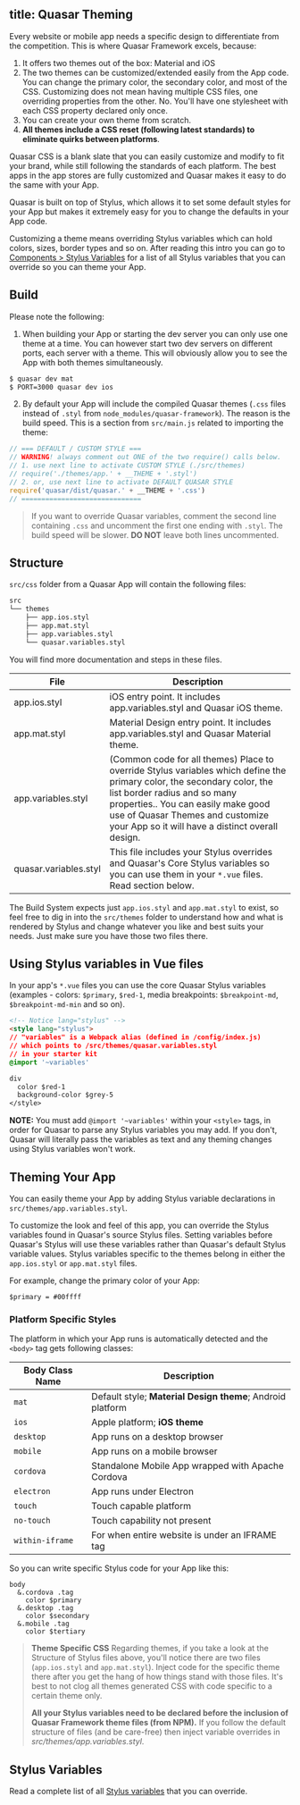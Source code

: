 title: Quasar Theming
---
Every website or mobile app needs a specific design to differentiate from the competition. This is where Quasar Framework excels, because:

1. It offers two themes out of the box: Material and iOS
2. The two themes can be customized/extended easily from the App code. You can change the primary color, the secondary color, and most of the CSS. Customizing does not mean having multiple CSS files, one overriding properties from the other. No. You'll have one stylesheet with each CSS property declared only once.
3. You can create your own theme from scratch.
4. **All themes include a CSS reset (following latest standards) to eliminate quirks between platforms**.

Quasar CSS is a blank slate that you can easily customize and modify to fit your brand, while still following the standards of each platform. The best apps in the app stores are fully customized and Quasar makes it easy to do the same with your App.

Quasar is built on top of Stylus, which allows it to set some default styles for your App but makes it extremely easy for you to change the defaults in your App code.

Customizing a theme means overriding Stylus variables which can hold colors, sizes, border types and so on. After reading this intro you can go to [Components &gt; Stylus Variables](/components/stylus-variables.html) for a list of all Stylus variables that you can override so you can theme your App.

## Build
Please note the following:

1. When building your App or starting the dev server you can only use one theme at a time. You can however start two dev servers on different ports, each server with a theme. This will obviously allow you to see the App with both themes simultaneously.
  ``` bash
  $ quasar dev mat
  $ PORT=3000 quasar dev ios
  ```

2. By default your App will include the compiled Quasar themes (`.css` files instead of `.styl` from `node_modules/quasar-framework`). The reason is the build speed. This is a section from `src/main.js` related to importing the theme:
  ``` js
  // === DEFAULT / CUSTOM STYLE ===
  // WARNING! always comment out ONE of the two require() calls below.
  // 1. use next line to activate CUSTOM STYLE (./src/themes)
  // require('./themes/app.' + __THEME + '.styl')
  // 2. or, use next line to activate DEFAULT QUASAR STYLE
  require('quasar/dist/quasar.' + __THEME + '.css')
  // ==============================
  ```

  > If you want to override Quasar variables, comment the second line containing `.css` and uncomment the first one ending with `.styl`. The build speed will be slower. **DO NOT** leave both lines uncommented.

## Structure

`src/css` folder from a Quasar App will contain the following files:

``` bash
src
└── themes
    ├── app.ios.styl
    ├── app.mat.styl
    ├── app.variables.styl
    └── quasar.variables.styl
```

You will find more documentation and steps in these files.

| File | Description |
| --- | --- |
| app.ios.styl | iOS entry point. It includes app.variables.styl and Quasar iOS theme. |
| app.mat.styl | Material Design entry point. It includes app.variables.styl and Quasar Material theme. |
| app.variables.styl | (Common code for all themes) Place to override Stylus variables which define the primary color, the secondary color, the list border radius and so many properties.. You can easily make good use of Quasar Themes and customize your App so it will have a distinct overall design. |
| quasar.variables.styl | This file includes your Stylus overrides and Quasar's Core Stylus variables so you can use them in your `*.vue` files. Read section below. |

The Build System expects just `app.ios.styl` and `app.mat.styl` to exist, so feel free to dig in into the `src/themes` folder to understand how and what is rendered by Stylus and change whatever you like and best suits your needs. Just make sure you have those two files there.

## Using Stylus variables in Vue files
In your app's `*.vue` files you can use the core Quasar Stylus variables (examples - colors: `$primary`, `$red-1`, media breakpoints: `$breakpoint-md`, `$breakpoint-md-min` and so on).

```html
<!-- Notice lang="stylus" -->
<style lang="stylus">
// "variables" is a Webpack alias (defined in /config/index.js)
// which points to /src/themes/quasar.variables.styl
// in your starter kit
@import '~variables'

div
  color $red-1
  background-color $grey-5
</style>
```

**NOTE:** You must add `@import '~variables'` within your `<style>` tags, in order for Quasar to parse any Stylus variables you may add. If you don't, Quasar will literally pass the variables as text and any theming changes using Stylus variables won't work.

## Theming Your App

You can easily theme your App by adding Stylus variable declarations in `src/themes/app.variables.styl`.

To customize the look and feel of this app, you can override the Stylus variables found in Quasar's source Stylus files. Setting variables before Quasar's Stylus will use these variables rather than Quasar's default Stylus variable values. Stylus variables specific to the themes belong in either the `app.ios.styl` or `app.mat.styl` files.

For example, change the primary color of your App:

``` stylus
$primary = #00ffff
```

### Platform Specific Styles

The platform in which your App runs is automatically detected and the `<body>` tag gets following classes:

| Body Class Name | Description |
| --- | --- |
| `mat` | Default style; **Material Design theme**; Android platform |
| `ios` | Apple platform; **iOS theme** |
| `desktop` | App runs on a desktop browser |
| `mobile` | App runs on a mobile browser |
| `cordova` | Standalone Mobile App wrapped with Apache Cordova |
| `electron` | App runs under Electron |
| `touch` | Touch capable platform |
| `no-touch` | Touch capability not present |
| `within-iframe` | For when entire website is under an IFRAME tag |

So you can write specific Stylus code for your App like this:

``` stylus
body
  &.cordova .tag
    color $primary
  &.desktop .tag
    color $secondary
  &.mobile .tag
    color $tertiary
```

> **Theme Specific CSS**
> Regarding themes, if you take a look at the Structure of Stylus files above, you'll notice there are two files (`app.ios.styl` and `app.mat.styl`). Inject code for the specific theme there after you get the hang of how things stand with those files. It's best to not clog all themes generated CSS with code specific to a certain theme only.
>
> **All your Stylus variables need to be declared before the inclusion of Quasar Framework theme files (from NPM).** If you follow the default structure of files (and be care-free) then inject variable overrides in *src/themes/app.variables.styl*.

## Stylus Variables

Read a complete list of all [Stylus variables](/components/stylus-variables.html) that you can override.
